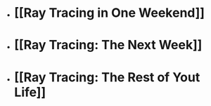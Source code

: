 - # [[Ray Tracing in One Weekend]]
- # [[Ray Tracing: The Next Week]]
- # [[Ray Tracing: The Rest of Yout Life]]